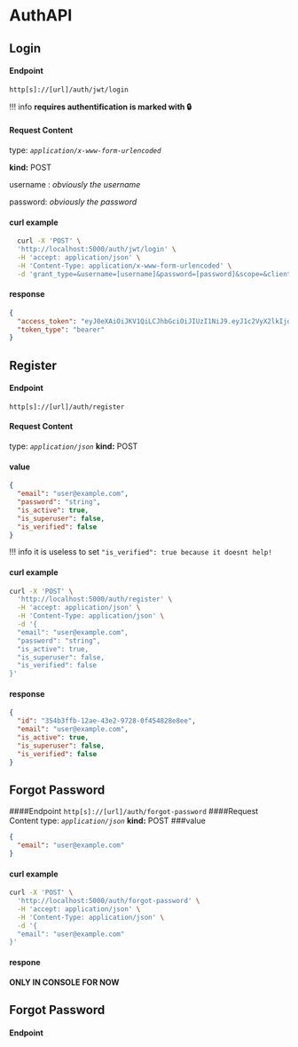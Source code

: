 # AuthAPI
## **Login**
#### Endpoint
`http[s]://[url]/auth/jwt/login`

!!! info
    **requires authentification is marked with :lock:**
#### Request Content
type: *`application/x-www-form-urlencoded`*

**kind:** POST

username : *obviously the username*

password: *obviously the password*
#### curl example
```sh
  curl -X 'POST' \
  'http://localhost:5000/auth/jwt/login' \
  -H 'accept: application/json' \
  -H 'Content-Type: application/x-www-form-urlencoded' \
  -d 'grant_type=&username=[username]&password=[password]&scope=&client_id=&client_secret='
```
####  response
```json
{
  "access_token": "eyJ0eXAiOiJKV1QiLCJhbGciOiJIUzI1NiJ9.eyJ1c2VyX2lkIjoiMzU4OGI0OWUtMmZiNS00YWMwLTkxOTgtOTNkYjQwN2ZhMDY4IiwiYXVkIjoiZmFzdGFwaS11c2VyczphdXRoIiwiZXhwIjoxNjE2NDQzMDY2fQ.cUnbJq5aK1_fZtndeQf4PTwTHySfIH3lJsTiYaOhde8",
  "token_type": "bearer"
}
```
## **Register**
#### Endpoint
`http[s]://[url]/auth/register`
#### Request Content
type: *`application/json`*
**kind:** POST
#### value
```json
{
  "email": "user@example.com",
  "password": "string",
  "is_active": true,
  "is_superuser": false,
  "is_verified": false
}
```
!!! info
    it is useless to set `"is_verified": true because it doesnt help!`
#### curl example
```sh
curl -X 'POST' \
  'http://localhost:5000/auth/register' \
  -H 'accept: application/json' \
  -H 'Content-Type: application/json' \
  -d '{
  "email": "user@example.com",
  "password": "string",
  "is_active": true,
  "is_superuser": false,
  "is_verified": false
}'
```
#### response
```json
{
  "id": "354b3ffb-12ae-43e2-9728-0f454828e8ee",
  "email": "user@example.com",
  "is_active": true,
  "is_superuser": false,
  "is_verified": false
}
```
## **Forgot Password**
####Endpoint
`http[s]://[url]/auth/forgot-password`
####Request Content
type: *`application/json`*
**kind:** POST
###value
```json
{
  "email": "user@example.com"
}
```
#### curl example
```sh
curl -X 'POST' \
  'http://localhost:5000/auth/forgot-password' \
  -H 'accept: application/json' \
  -H 'Content-Type: application/json' \
  -d '{
  "email": "user@example.com"
}'
```
#### respone
**ONLY IN CONSOLE FOR NOW**
## **Forgot Password**
#### Endpoint
